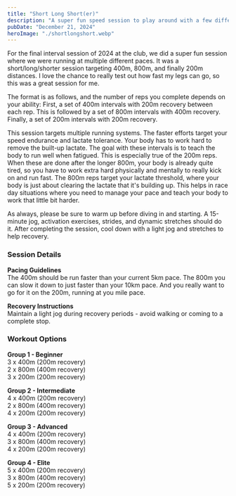 ```yaml
---
title: "Short Long Short(er)"
description: "A super fun speed session to play around with a few different paces makes this interval workout a blast."
pubDate: "December 21, 2024"
heroImage: "./shortlongshort.webp"
---
```

For the final interval session of 2024 at the club, we did a super fun session where we were running at multiple different paces. It was a short/long/shorter session targeting 400m, 800m, and finally 200m distances. I love the chance to really test out how fast my legs can go, so this was a great session for me.

The format is as follows, and the number of reps you complete depends on your ability: First, a set of 400m intervals with 200m recovery between each rep. This is followed by a set of 800m intervals with 400m recovery. Finally, a set of 200m intervals with 200m recovery.

This session targets multiple running systems. The faster efforts target your speed endurance and lactate tolerance. Your body has to work hard to remove the built-up lactate. The goal with these intervals is to teach the body to run well when fatigued. This is especially true of the 200m reps. When these are done after the longer 800m, your body is already quite tired, so you have to work extra hard physically and mentally to really kick on and run fast. The 800m reps target your lactate threshold, where your body is just about clearing the lactate that it's building up. This helps in race day situations where you need to manage your pace and teach your body to work that little bit harder.

As always, please be sure to warm up before diving in and starting. A 15-minute jog, activation exercises, strides, and dynamic stretches should do it. After completing the session, cool down with a light jog and stretches to help recovery.

### Session Details

**Pacing Guidelines**  
The 400m should be run faster than your current 5km pace. The 800m you can slow it down to just faster than your 10km pace. And you really want to go for it on the 200m, running at you mile pace.

**Recovery Instructions**  
Maintain a light jog during recovery periods - avoid walking or coming to a complete stop.

### Workout Options

**Group 1 - Beginner**  
3 x 400m (200m recovery)  
2 x 800m (400m recovery)  
3 x 200m (200m recovery)  

**Group 2 - Intermediate**  
4 x 400m (200m recovery)  
2 x 800m (400m recovery)  
4 x 200m (200m recovery)  

**Group 3 - Advanced**  
4 x 400m (200m recovery)  
3 x 800m (400m recovery)  
4 x 200m (200m recovery)  

**Group 4 - Elite**  
5 x 400m (200m recovery)  
3 x 800m (400m recovery)  
5 x 200m (200m recovery)  
